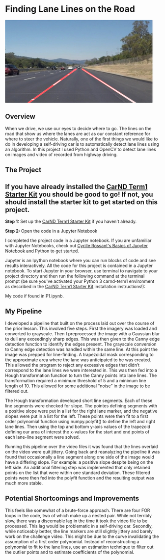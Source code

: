 # **Finding Lane Lines on the Road** 

<img src="examples/laneLines_thirdPass.jpg" width="480" alt="Combined Image" />

Overview
---

When we drive, we use our eyes to decide where to go.  The lines on the road that show us where the lanes are act as our constant reference for where to steer the vehicle.  Naturally, one of the first things we would like to do in developing a self-driving car is to automatically detect lane lines using an algorithm. In this project I used Python and OpenCV to detect lane lines on images and video of recorded from highway driving.

The Project
---

## If you have already installed the [CarND Term1 Starter Kit](https://github.com/udacity/CarND-Term1-Starter-Kit/blob/master/README.md) you should be good to go!   If not, you should install the starter kit to get started on this project. ##

**Step 1:** Set up the [CarND Term1 Starter Kit](https://classroom.udacity.com/nanodegrees/nd013/parts/fbf77062-5703-404e-b60c-95b78b2f3f9e/modules/83ec35ee-1e02-48a5-bdb7-d244bd47c2dc/lessons/8c82408b-a217-4d09-b81d-1bda4c6380ef/concepts/4f1870e0-3849-43e4-b670-12e6f2d4b7a7) if you haven't already.

**Step 2:** Open the code in a Jupyter Notebook

I completed the project code in a Jupyter notebook.  If you are unfamiliar with Jupyter Notebooks, check out <A HREF="https://www.packtpub.com/books/content/basics-jupyter-notebook-and-python" target="_blank">Cyrille Rossant's Basics of Jupyter Notebook and Python</A> to get started.

Jupyter is an Ipython notebook where you can run blocks of code and see results interactively.  All the code for this project is contained in a Jupyter notebook. To start Jupyter in your browser, use terminal to navigate to your project directory and then run the following command at the terminal prompt (be sure you've activated your Python 3 carnd-term1 environment as described in the [CarND Term1 Starter Kit](https://github.com/udacity/CarND-Term1-Starter-Kit/blob/master/README.md) installation instructions!):

My code if found in P1.ipynb.

My Pipeline
---

I developed a pipeline that built on the process laid out over the course of the prior lesson. This involved five steps. First the imagery was loaded and converted to grayscale. Then I preprocessed the image with a Gaussian blur to dull any exceedingly sharp edges. This was then given to the Canny edge detection function to identify the edges present. The grayscale conversion to Canny edge detection was handled within the same line.
At this point the image was prepped for line-finding. A trapezoidal mask corresponding to the approximate area where the lane was anticipated to be was created. This allowed the program to reject any excessive edges that didn’t correspond to the lane lines we were interested in. This was then fed into a Hough transformation function to turn the Canny points into lane lines. The transformation required a minimum threshold of 5 and a minimum line length of 10. This allowed for some additional “noise” in the image to be filtered out.

The Hough transformation developed short line segments. Each of these line segments were checked for slope. The pointes defining segments with a positive slope were put in a list for the right lane marker, and the negative slopes were put in a list for the left. These points were then fit to a first order polynomial function using numpy.polyfit() to define the left and right lane lines. Then using the top and bottom y-axis values of the trapezoid defining our area of interest the x-values for the start and end points of each lane-line segment were solved.

Running this pipeline over the video files it was found that the lines overlaid on the video were quit jittery. Going back and reanalyzing the pipeline it was found that occasionally a line segment along one side of the image would have a differing slope. For example: a positive slope despite being on the left side. An additional filtering step was implemented that only retained points on the list that were within one standard deviation. These filtered points were then fed into the polyfit function and the resulting output was much more stable.

Potential Shortcomings and Improvements
---

This feels like somewhat of a brute-force approach. There are four FOR loops in the code, two of which make up a nested pair. While not terribly slow, there was a discernable lag in the time it took the video file to be processed. This lag would be problematic in a self-driving car. Secondly, while noticeably better, the line markers are still slightly jittery and barely work on the challenge video. This might be due to the curve invalidating the assumption of a first order polynomial. Instead of reconstructing a polynomial to fit to the lane lines, use an estimation technique to filter out the outlier points and to estimate coefficients of the polynomial.
